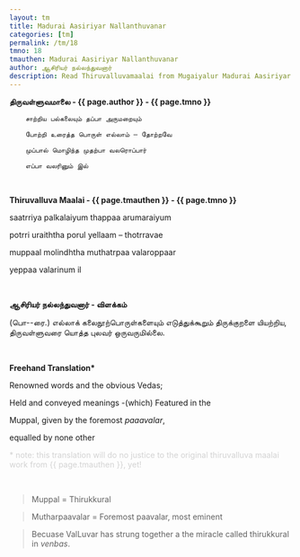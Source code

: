 ```yaml
---
layout: tm
title: Madurai Aasiriyar Nallanthuvanar
categories: [tm]
permalink: /tm/18
tmno: 18
tmauthen: Madurai Aasiriyar Nallanthuvanar
author: ஆசிரியர் நல்லந்துவனார்
description: Read Thiruvalluvamaalai from Mugaiyalur Madurai Aasiriyar Nallanthuvanar with english translation
---
```


**திருவள்ளுவமாலை - {{ page.author }} - {{ page.tmno }}**
	
        சாற்றிய பல்கலையும் தப்பா அருமறையும்

        போற்றி உரைத்த பொருள் எல்லாம் – தோற்றவே

        முப்பால் மொழிந்த முதற்பா வலரொப்பார்

        எப்பா வலரினும் இல்

<br>

**Thiruvalluva Maalai - {{ page.tmauthen }} - {{ page.tmno }}**

saatrriya palkalaiyum thappaa arumaraiyum

potrri uraiththa porul yellaam – thotrravae

muppaal molindhtha muthatrpaa valaroppaar

yeppaa valarinum il

<br>

**ஆசிரியர் நல்லந்துவனார் - விளக்கம்**

(பொ--ரை.) எல்லாக் கலைநூற்பொருள்களையும் எடுத்துக்கூறும் திருக்குறளை யியற்றிய, திருவள்ளுவரை யொத்த புலவர் ஒருவருமில்லை.

<br>

**Freehand Translation\***

Renowned words and the obvious Vedas;

Held and conveyed meanings -(which) Featured in the 

Muppal, given by the foremost *paaavalar*,

equalled by none other

<p style="color: lightgrey;">* note: this translation will do no justice to the original thiruvalluva maalai work from {{ page.tmauthen }}, yet!</p>

<br>

> Muppal = Thirukkural

> Mutharpaavalar = Foremost paavalar, most eminent

> Becuase ValLuvar has strung together a the miracle called thirukkural in *venbas*.

